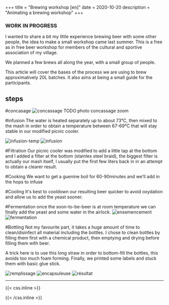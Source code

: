 +++
title = "Brewing workshop [en]"
date = 2020-10-20
description = "Animating a brewing workshop"
+++

### WORK IN PROGRESS
I wanted to share a bit my little experience brewing beer with some other people, the idea to make a small workshop came last summer.
This is a free as in free beer workshop for members of the cultural and sportive association of my village. 

We planned a few brews all along the year, with a small group of people.

This article will cover the bases of the process we are using to brew approximatively 20L batches. It also aims at being a small guide for the participants.

## steps

<!--
# ingredients and recipe
 TODO photo malts
TODO photo hops
TODO photo yeast
-->

#concasage
![concassage](/static/img/brew/concassage.jpg)
TODO photo concassage zoom 

#infusion
The water is heated separately up to about 73°C, then mixed to the mash in order to obtain a temperature between 67-69°C that will stay stable in our modified picnic cooler.

![infusion-temp](/static/img/brew/infusion-temp.jpg)
![infusion](/static/img/brew/infusion.jpg)


<!-- ![pause-repas](/static/img/brew/TODO) -->

#Filtration
Our picnic cooler was modified to add a little tap at the bottom and I added a filter at the bottom (stainles steel braid), the biggest filter is actually our mash itself, I usually put the first few liters back in in an attempt to obtain a clearer result.

<!-- ![filtration](/static/img/brew/TODO) -->

#Cooking
We want to get a guenine boil for 60-90minutes and we'll add in the hops to infuse
<!-- ![cuisson](/static/img/brew/TODO) -->

#Cooling
It's best to cooldown our resulting beer quicker to avoid oxydation and allow us to add the yeast sooner.
<!-- ![séchage](/static/img/brew/TODO) -->

#Fermentation
once the soon-to-be-beer is at room temperature we can finally add the yeast and some water in the airlock.
![ensemencement](/static/img/brew/ensemencement.jpg)
![fermentation](/static/img/brew/fermentation.jpg)


#Bottling
Not my favourite part, it takes a huge amount of time to clean/disinfect all material including the bottles.
I chose to clean bottles by filling them first with a chemical product, then emptying and drying before filling them with beer.
<!-- ![séchage](/static/img/brew/TODO) -->

A trick here is to use this long straw in order to bottom-fill the bottles, this avoids too much foam forming.
Finally, we printed some labels and stuck them with basic glue stick.

![remplissage](/static/img/brew/remplissage.jpg)
![encapsuleuse](/static/img/brew/encapsuleuse.jpg)
![résultat](/static/img/brew/etiquette.jpg)

<!--
#Dégustation
FINALLY
 ![dégustation](/static/img/brew/TODO) -->


---

{{< css.inline >}}
<style>
.canon { background: white; width: 100%; height: auto;}
</style>
{{< /css.inline >}}

